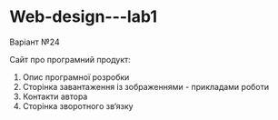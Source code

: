 # Web-design---lab1
Варiант №24

Сайт про програмний
продукт:
1. Опис програмної
розробки
2. Сторінка завантаження із
зображеннями - прикладами роботи
3. Контакти автора
4. Сторінка зворотного зв‘язку
